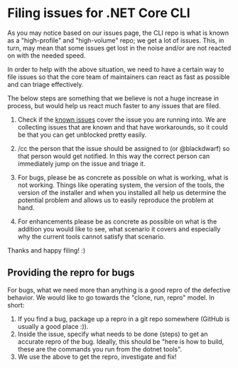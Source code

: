 Filing issues for .NET Core CLI
===============================

As you may notice based on our issues page, the CLI repo is what is known as a 
"high-profile" and "high-volume" repo; we 
get a lot of issues. This, in turn, may mean that some issues get 
lost in the noise and/or are not reacted on with the needed speed. 

In order to help with the above situation, we need to have a certain way to file 
issues so that the core team of maintainers can react as fast as 
possible and can triage effectively. 

The below steps are something that we believe is not a huge increase in process, 
but would help us react much faster to any issues that are filed. 

1. Check if the [known issues](https://github.com/dotnet/core/blob/master/cli/known-issues.md) cover the issue you are running 
into. We are collecting issues that are known and that have workarounds, so it 
could be that you can get unblocked pretty easily. 

4. /cc the person that the issue should be assigned to (or @blackdwarf) so that person 
would get notified. In this way the correct person can immediately jump on the 
issue and triage it.

5. For bugs, please be as concrete as possible on what is working, what 
is not working. Things like operating system, the version of the tools, the 
version of the installer and when you installed all help us determine the 
potential problem and allows us to easily reproduce the problem at hand.

6. For enhancements please be as concrete as possible on what is the addition 
you would like to see, what scenario it covers and especially why the current 
tools cannot satisfy that scenario. 

Thanks and happy filing! :)

## Providing the repro for bugs
For bugs, what we need more than anything is a good repro of the defective 
behavior. We would like to go towards the "clone, run, repro" model. In short:

1. If you find a bug, package up a repro in a git repo somewhere (GitHub is 
usually a good place :)). 
2. Inside the issue, specify what needs to be done (steps) to get an accurate 
repro of the bug. Ideally, this should be "here is how to build, these are the 
commands you run from the dotnet tools".
3. We use the above to get the repro, investigate and fix!

